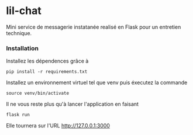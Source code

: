 # lil-chat

Mini service de messagerie instatanée realisé en Flask pour un entretien technique.

### Installation

Installez les dépendences grâce à 
```shell
pip install -r requirements.txt
```

Installez un environnement virtuel tel que venv puis éxecutez la commande
```shell
source venv/bin/activate
```

Il ne vous reste plus qu'à lancer l'application en faisant
```shell
flask run
```

Elle tournera sur l'URL http://127.0.0.1:3000
